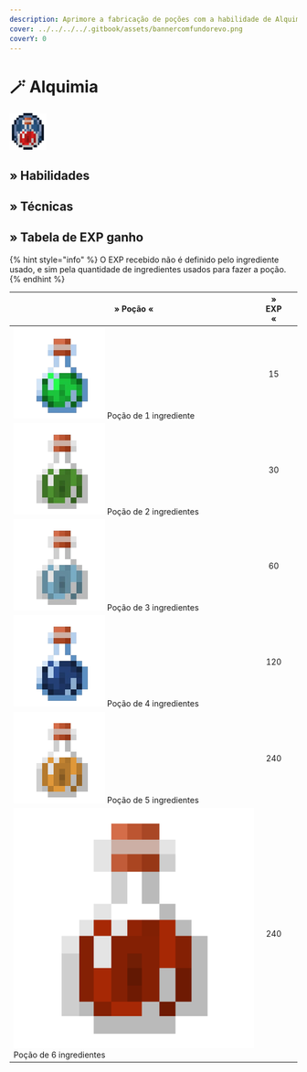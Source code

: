 ```yaml
---
description: Aprimore a fabricação de poções com a habilidade de Alquimia!
cover: ../../../../.gitbook/assets/bannercomfundorevo.png
coverY: 0
---
```


# 🪄 Alquimia

![](../../../../.gitbook/assets/AlchemySkill.webp)

## » Habilidades

## » Técnicas

## » Tabela de EXP ganho

{% hint style="info" %}
O EXP recebido não é definido pelo ingrediente usado, e sim pela quantidade de ingredientes usados para fazer a poção.
{% endhint %}

<table><thead><tr><th>» Poção «</th><th align="center">» EXP «</th><th data-hidden></th></tr></thead><tbody><tr><td><img src="../../../../.gitbook/assets/Potion_of_Leaping_JE2_BE2.webp" alt="" data-size="line"> Poção de 1 ingrediente</td><td align="center">15</td><td></td></tr><tr><td><img src="../../../../.gitbook/assets/Potion_of_Poison_JE1_BE1.webp" alt="" data-size="line"> Poção de 2 ingredientes</td><td align="center">30</td><td></td></tr><tr><td><img src="../../../../.gitbook/assets/Potion_of_Swiftness_JE1_BE1.webp" alt="" data-size="line"> Poção de 3 ingredientes</td><td align="center">60</td><td></td></tr><tr><td><img src="../../../../.gitbook/assets/Potion_of_Water_Breathing_JE2_BE2.webp" alt="" data-size="line"> Poção de 4 ingredientes</td><td align="center">120</td><td></td></tr><tr><td><img src="../../../../.gitbook/assets/Potion_of_Fire_Resistance_JE1_BE1.webp" alt="" data-size="line"> Poção de 5 ingredientes</td><td align="center">240</td><td></td></tr><tr><td><img src="../../../../.gitbook/assets/Imagem-Poção-Minecraft-PNG.png" alt="" data-size="line"> Poção de 6 ingredientes</td><td align="center">240</td><td></td></tr></tbody></table>
